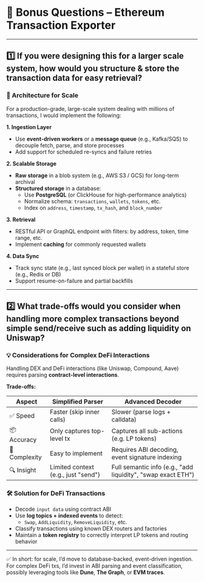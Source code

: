 # 🧠 Bonus Questions – Ethereum Transaction Exporter

---

## 1️⃣ If you were designing this for a larger scale system, how would you structure & store the transaction data for easy retrieval?

### 🔨 Architecture for Scale

For a production-grade, large-scale system dealing with millions of transactions, I would implement the following:

**1. Ingestion Layer**
- Use **event-driven workers** or a **message queue** (e.g., Kafka/SQS) to decouple fetch, parse, and store processes
- Add support for scheduled re-syncs and failure retries

**2. Scalable Storage**
- **Raw storage** in a blob system (e.g., AWS S3 / GCS) for long-term archival
- **Structured storage** in a database:
  - Use **PostgreSQL** (or ClickHouse for high-performance analytics)
  - Normalize schema: `transactions`, `wallets`, `tokens`, etc.
  - Index on `address`, `timestamp`, `tx_hash`, and `block_number`

**3. Retrieval**
- RESTful API or GraphQL endpoint with filters: by address, token, time range, etc.
- Implement **caching** for commonly requested wallets

**4. Data Sync**
- Track sync state (e.g., last synced block per wallet) in a stateful store (e.g., Redis or DB)
- Support resume-on-failure and partial backfills

---

## 2️⃣ What trade-offs would you consider when handling more complex transactions beyond simple send/receive such as adding liquidity on Uniswap?

### 💡 Considerations for Complex DeFi Interactions

Handling DEX and DeFi interactions (like Uniswap, Compound, Aave) requires parsing **contract-level interactions**.

**Trade-offs:**

| Aspect | Simplified Parser | Advanced Decoder |
|--------|-------------------|------------------|
| ✅ Speed | Faster (skip inner calls) | Slower (parse logs + calldata) |
| 📦 Accuracy | Only captures top-level tx | Captures all sub-actions (e.g. LP tokens) |
| 🧠 Complexity | Easy to implement | Requires ABI decoding, event signature indexing |
| 🔍 Insight | Limited context (e.g., just "send") | Full semantic info (e.g., "add liquidity", "swap exact ETH") |

### 🛠️ Solution for DeFi Transactions

- Decode `input data` using contract ABI
- Use **log topics + indexed events** to detect:
  - `Swap`, `AddLiquidity`, `RemoveLiquidity`, etc.
- Classify transactions using known DEX routers and factories
- Maintain a **token registry** to correctly interpret LP tokens and routing behavior

---

✅ In short: for scale, I’d move to database-backed, event-driven ingestion. For complex DeFi txs, I’d invest in ABI parsing and event classification, possibly leveraging tools like **Dune**, **The Graph**, or **EVM traces**.

